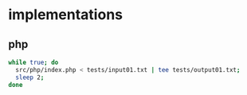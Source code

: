 # implementations

## php

```sh
while true; do
  src/php/index.php < tests/input01.txt | tee tests/output01.txt;
  sleep 2;
done
```
